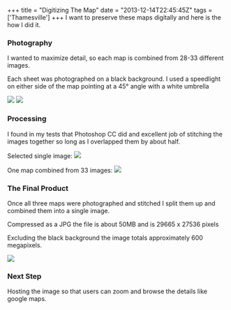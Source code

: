+++
title = "Digitizing The Map"
date = "2013-12-14T22:45:45Z"
tags = ['Thamesville']
+++
I want to preserve these maps digitally and here is the how I did it.
 
### Photography
 
I wanted to maximize detail, so each map is combined from 28-33 different images.  
 
Each sheet was photographed on a black background.  I used a speedlight on either side of the map pointing at a 45° angle with a white umbrella
 
 
![](/post/20131214-digitizing-the-map/layout.png)
![](/post/20131214-digitizing-the-map/setup.jpg)
 
### Processing
 
I found in my tests that Photoshop CC did and excellent job of stitching the images together so long as I overlapped them by about half.
 
Selected single image:
![](/post/20131214-digitizing-the-map/1-photo.png)
 
One map combined from 33 images:
![](/post/20131214-digitizing-the-map/1-tile.png)
 
### The Final Product
 
Once all three maps were photographed and stitched I split them up and combined them into a single image. 
 
Compressed as a JPG the file is about 50MB and is 29665 x 27536 pixels
 
Excluding the black background the image totals approximately 600 megapixels.
 
![](/post/20131214-digitizing-the-map/all-tiles.png)
 
### Next Step
 
Hosting the image so that users can zoom and browse the details like google maps.